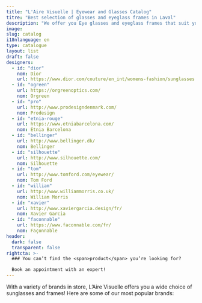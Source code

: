 ```yaml
---
title: "L'Aire Visuelle | Eyewear and Glasses Catalog"
titre: "Best selection of glasses and eyeglass frames in Laval"
description: "We offer you Eye glasses and eyeglass frames that suit your health and fashion needs. We also offer high quality contact lenses."
image: 
slug: catalog
i18nlanguage: en
type: catalogue
layout: list
draft: false
designers:
  - id: "dior"
    nom: Dior
    url: https://www.dior.com/couture/en_int/womens-fashion/sunglasses
  - id: "ogreen"
    url: https://orgreenoptics.com/
    nom: Orgreen
  - id: "pro"
    url: http://www.prodesigndenmark.com/
    nom: Prodesign
  - id: "etnia-rouge"
    url: https://www.etniabarcelona.com/
    nom: Etnia Barcelona
  - id: "bellinger"
    url: http://www.bellinger.dk/
    nom: Bellinger
  - id: "silhouette"
    url: http://www.silhouette.com/
    nom: Silhouette
  - id: "tom"
    url: http://www.tomford.com/eyewear/
    nom: Tom Ford
  - id: "william"
    url: http://www.williammorris.co.uk/
    nom: William Morris
  - id: "xavier"
    url: http://www.xaviergarcia.design/fr/
    nom: Xavier Garcia
  - id: "faconnable"
    url: https://www.faconnable.com/fr/
    nom: Façonnable
header:
  dark: false
  transparent: false
rightcta: >-
  ### You can’t find the <span>product</span> you’re looking for?

  Book an appointment with an expert!
---
```


With a variety of brands in store, L’Aire Visuelle offers you a wide choice of sunglasses and frames! Here are some of our most popular brands:
